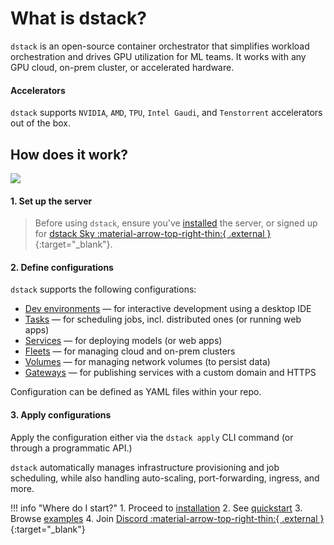 # What is dstack?

`dstack` is an open-source container orchestrator that simplifies workload orchestration 
and drives GPU utilization for ML teams. It works with any GPU cloud, on-prem cluster, or accelerated hardware.

#### Accelerators

`dstack` supports `NVIDIA`, `AMD`, `TPU`, `Intel Gaudi`, and `Tenstorrent` accelerators out of the box.

## How does it work?

<img src="https://dstack.ai/static-assets/static-assets/images/dstack-architecture-diagram-v8.svg" />

#### 1. Set up the server

> Before using `dstack`, ensure you've [installed](installation/index.md) the server, or signed up for [dstack Sky :material-arrow-top-right-thin:{ .external }](https://sky.dstack.ai){:target="_blank"}.

#### 2. Define configurations

`dstack` supports the following configurations:
   
* [Dev environments](concepts/dev-environments.md) &mdash; for interactive development using a desktop IDE
* [Tasks](concepts/tasks.md) &mdash; for scheduling jobs, incl. distributed ones (or running web apps)
* [Services](concepts/services.md) &mdash; for deploying models (or web apps)
* [Fleets](concepts/fleets.md) &mdash; for managing cloud and on-prem clusters
* [Volumes](concepts/volumes.md) &mdash; for managing network volumes (to persist data)
* [Gateways](concepts/gateways.md) &mdash; for publishing services with a custom domain and HTTPS

Configuration can be defined as YAML files within your repo.

#### 3. Apply configurations

Apply the configuration either via the `dstack apply` CLI command (or through a programmatic API.)

`dstack` automatically manages infrastructure provisioning and job scheduling, while also handling auto-scaling,
port-forwarding, ingress, and more.

!!! info "Where do I start?"
    1. Proceed to [installation](installation/index.md)
    2. See [quickstart](quickstart.md)
    3. Browse [examples](/examples)
    4. Join [Discord :material-arrow-top-right-thin:{ .external }](https://discord.gg/u8SmfwPpMd){:target="_blank"}
